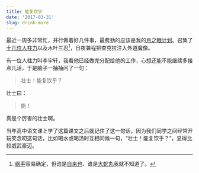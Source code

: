 ```yaml
---
title: 能复饮乎
date: '2017-03-31'
slug: drink-more
---
```


最近一周多非常忙，并行做着好几件事，最费劲的应该是我的[月之眼计划](https://github.com/cosname/cosx.org/issues/4)。召集了[十几位人柱力](https://github.com/cosname/cosx.org/pulls)以及木叶三忍[^1]，日夜兼程把查克拉注入外道魔像。

有一位人柱力叫李宇轩，我看他已经做完分配给他的工作，心想还能不能继续多接点儿活，于是脑子一抽抽问了一句：

> 壮士！能复饮乎？

壮士曰：

> 能！

真是个厉害的壮士啊。

当年高中语文课上学了这篇课文之后就记住了这一句话，因为我们同学之间经常开玩笑念叨这句话，比如喝水或喝汤时互相问候一句，“壮士！能复饮乎？”，显得比较威武豪迈。

[^1]: [纲手](https://github.com/tomatoiscoding)容易确定，但谁是[自来也](https://github.com/hetong007)、谁是[大蛇丸](https://github.com/Lchiffon)我就不知道了。
